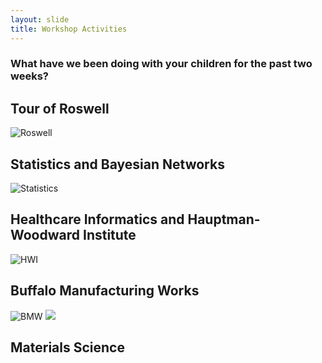 ```yaml
---
layout: slide
title: Workshop Activities
---
```

### What have we been doing with your children for the past two weeks?

<section markdown="1">

## Tour of Roswell

![Roswell]({{site.baseurl}}/assets/images/roswell.png)

</section>

<section markdown="1">

## Statistics and Bayesian Networks

![Statistics]({{site.baseurl}}/assets/images/statistics.png)


</section>

<section markdown="1">


## Healthcare Informatics and Hauptman-Woodward Institute

![HWI]({{site.baseurl}}/assets/images/bio.png)


</section>

<section markdown="1">

## Buffalo Manufacturing Works

![BMW]({{site.baseurl}}/assets/images/bmw.png)
<a href="#/2"><img src="{{site.baseurl}}/assets/images/bmw.png"></a>

</section>


<section markdown="1">

## Materials Science


</section>
